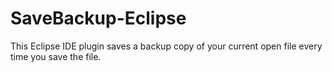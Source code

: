 # SaveBackup-Eclipse
This Eclipse IDE plugin saves a backup copy of your current open file every time you save the file.
